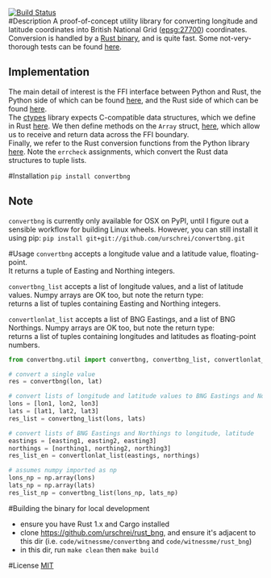 [![Build Status](https://travis-ci.org/urschrei/convertbng.png?branch=master)](https://travis-ci.org/urschrei/convertbng)  
#Description
A proof-of-concept utility library for converting longitude and latitude coordinates into British National Grid ([epsg:27700](http://spatialreference.org/ref/epsg/osgb-1936-british-national-grid/)) coordinates.  
Conversion is handled by a [Rust binary](https://github.com/urschrei/rust_bng), and is quite fast. Some not-very-thorough tests can be found [here](https://github.com/urschrei/rust_bng/blob/master/rust_BNG.ipynb).  

## Implementation
The main detail of interest is the FFI interface between Python and Rust, the Python side of which can be found [here](https://github.com/urschrei/convertbng/blob/master/convertbng/util.py#L62-L117), and the Rust side of which can be found [here](https://github.com/urschrei/rust_bng/blob/master/src/lib.rs#L369-L441).  
The [ctypes](https://docs.python.org/2/library/ctypes.html) library expects C-compatible data structures, which we define in Rust [here](https://github.com/urschrei/rust_bng/blob/master/src/lib.rs#L42-L58). We then define methods on the `Array` struct, [here](https://github.com/urschrei/rust_bng/blob/master/src/lib.rs#L66-L92), which allow us to receive and return data across the FFI boundary.  
Finally, we refer to the Rust conversion functions from the Python library [here](https://github.com/urschrei/convertbng/blob/master/convertbng/util.py#L125-L134). Note the `errcheck` assignments, which convert the Rust data structures to tuple lists. 



#Installation
`pip install convertbng`
## Note
`convertbng` is currently only available for OSX on PyPI, until I figure out a sensible workflow for building Linux wheels. However, you can still install it using pip: `pip install git+git://github.com/urschrei/convertbng.git`

#Usage
`convertbng` accepts a longitude value and a latitude value, floating-point.  
It returns a tuple of Easting and Northing integers.  

`convertbng_list` accepts a list of longitude values, and a list of latitude values. Numpy arrays are OK too, but note the return type:  
returns a list of tuples containing Easting and Northing integers.

`convertlonlat_list` accepts a list of BNG Eastings, and a list of BNG Northings. Numpy arrays are OK too, but note the return type:  
returns a list of tuples containing longitudes and latitudes as floating-point numbers.

```python
from convertbng.util import convertbng, convertbng_list, convertlonlat_list

# convert a single value
res = convertbng(lon, lat)

# convert lists of longitude and latitude values to BNG Eastings and Northings
lons = [lon1, lon2, lon3]
lats = [lat1, lat2, lat3]
res_list = convertbng_list(lons, lats)

# convert lists of BNG Eastings and Northings to longitude, latitude
eastings = [easting1, easting2, easting3]
northings = [northing1, northing2, northing3]
res_list_en = convertlonlat_list(eastings, northings)

# assumes numpy imported as np
lons_np = np.array(lons)
lats_np = np.array(lats)
res_list_np = convertbng_list(lons_np, lats_np)
```

#Building the binary for local development
- ensure you have Rust 1.x and Cargo installed
- clone https://github.com/urschrei/rust_bng, and ensure it's adjacent to this dir (i.e. `code/witnessme/convertbng` and `code/witnessme/rust_bng`)
- in this dir, run `make clean` then `make build`

#License
[MIT](license.txt)
